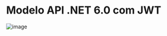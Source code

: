 # Modelo API .NET 6.0 com JWT
![image](https://github.com/daniloscruz/TestesAplicacoes-NET/assets/90769622/6150bc51-3d70-478a-84b3-01688839bfa5)
